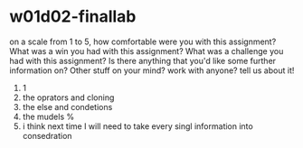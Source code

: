 # w01d02-finallab




on a scale from 1 to 5, how comfortable were you with this assignment?
What was a win you had with this assignment?
What was a challenge you had with this assignment?
Is there anything that you'd like some further information on?
Other stuff on your mind? work with anyone? tell us about it! 


1. 1 
2. the oprators and cloning
3. the else and condetions
4. the mudels %
5. i think next time I will need to take every singl information into consedration

